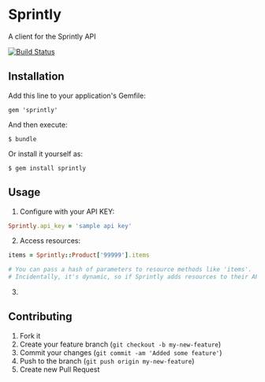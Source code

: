 # Sprintly

A client for the Sprintly API

[![Build Status](https://secure.travis-ci.org/colinyoung/sprintly.png?branch=master)](https://travis-ci.org/colinyoung/sprintly)

## Installation

Add this line to your application's Gemfile:

    gem 'sprintly'

And then execute:

    $ bundle

Or install it yourself as:

    $ gem install sprintly

## Usage

1. Configure with your API KEY:

  ```ruby
  Sprintly.api_key = 'sample api key'
  ```
  
2. Access resources:

  ```ruby
  items = Sprintly::Product['99999'].items
  
  # You can pass a hash of parameters to resource methods like 'items'.
  # Incidentally, it's dynamic, so if Sprintly adds resources to their API, this will still work.
  ```
  
3. 

## Contributing

1. Fork it
2. Create your feature branch (`git checkout -b my-new-feature`)
3. Commit your changes (`git commit -am 'Added some feature'`)
4. Push to the branch (`git push origin my-new-feature`)
5. Create new Pull Request
